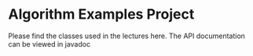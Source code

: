 # Algorithm Examples Project

Please find the classes used in the lectures here.
The API documentation can be viewed in javadoc

